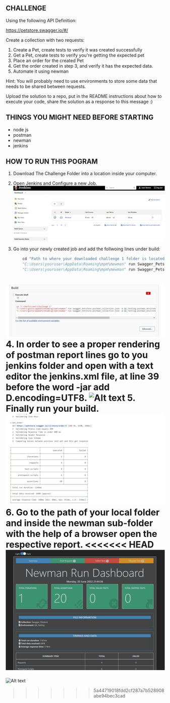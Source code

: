 ## CHALLENGE
Using the following API Definition: 

https://petstore.swagger.io/#/

Create a collection with two requests:
1. Create a Pet, create tests to verify it was created successfully
2. Get a Pet, create tests to verify you're getting the expected pet
3. Place an order for the created Pet
4. Get the order created in step 3, and verify it has the expected data.
5. Automate it using newman

Hint: You will probably need to use environments to store some data that needs to be shared between requests.

Upload the solution to a repo, put in the README instructions about how to execute your code, share the solution as a response to this message :)

## THINGS YOU MIGHT NEED BEFORE STARTING
- node js
- postman
- newman
- jenkins

## HOW TO RUN THIS POGRAM
1. Download The Challenge Folder into a location inside your computer.
2. Open Jenkins and Configure a new Job.
![Alt text](pictures//new_job.png?raw=true "New Job")
3. Go into your newly created job and add the follwoing lines under build:

    ```python
        cd "Path to where your downloaded challenge 1 folder is located at"
        "C:\Users\youruser\AppData\Roaming\npm\newman" run Swagger_Petstore.postman_collection.json -e QA_Testing  postman_environment.json -g workspace.postman_globals.json
        "C:\Users\youruser\AppData\Roaming\npm\newman" run Swagger_Petstore.postman_collection.json -e QA_Testing.postman_environment.json -g workspace.postman_globals.json -r htmlextra
    ```
![Alt text](pictures//job_config.png?raw=true "Job Config")
4. In order to see a proper rendering of postman report lines go to you jenkins folder and open with a text editor the jenkins.xml file, at line 39 before the word -jar add D.encoding=UTF8.
![Alt text](pictures//job_utf-8.png?raw=true "UTF-8")
5. Finally run your build.
![Alt text](pictures//built.png?raw=true "Built")
6. Go to the path of your local folder and inside the newman sub-folder with the help of a browser open the respective report.
<<<<<<< HEAD
![Alt text](pictures//report.png?raw=true "Report")
=======
![Alt text](pictures//report.jpg?raw=true "Report")
>>>>>>> 5a44719018fdd2cf287a7b528908abe94bec3cad
